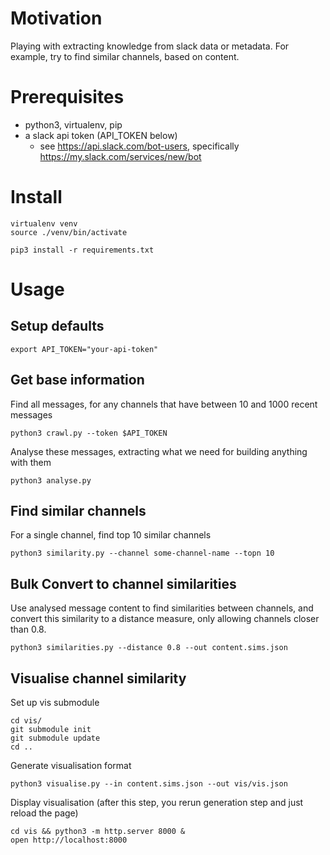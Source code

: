 # Motivation

Playing with extracting knowledge from slack data or metadata. For example, try to find similar channels,
based on content.

# Prerequisites

* python3, virtualenv, pip
* a slack api token (API_TOKEN below)
    * see https://api.slack.com/bot-users, specifically https://my.slack.com/services/new/bot

# Install

    virtualenv venv
    source ./venv/bin/activate

    pip3 install -r requirements.txt

# Usage

## Setup defaults

    export API_TOKEN="your-api-token"

## Get base information

Find all messages, for any channels that have between 10 and 1000
recent messages

    python3 crawl.py --token $API_TOKEN

Analyse these messages, extracting what we need for building anything
with them

    python3 analyse.py

## Find similar channels

For a single channel, find top 10 similar channels

    python3 similarity.py --channel some-channel-name --topn 10

## Bulk Convert to channel similarities

Use analysed message content to find similarities between channels, and
convert this similarity to a distance measure, only allowing channels closer
than 0.8.

    python3 similarities.py --distance 0.8 --out content.sims.json

## Visualise channel similarity

Set up vis submodule

    cd vis/
    git submodule init
    git submodule update
    cd ..

Generate visualisation format

    python3 visualise.py --in content.sims.json --out vis/vis.json

Display visualisation (after this step, you rerun generation step and just reload the page)

    cd vis && python3 -m http.server 8000 &
    open http://localhost:8000
